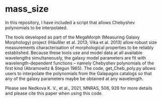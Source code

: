 # mass_size

In this repository, I have included a script that allows Chebyshev polynomials to be interpolated. 

The tools developed as part of the MegaMorph (Measuring Galaxy Morphology) project (Häußler et al. 2013; Vika et al. 2013) allow robust size measurements  characterisation of morphological properties to be reliably established. Because these tools use and model data at all available wavelengths simultaneously, the galaxy model parameters are fit with wavelength-dependent functions – namely Chebyshev polynomials of the first kind (Abramowitz & Stegun 1965). The code, get_Cheb_poly.py allows users to interpolate the polynomials from the Galapagos catalogs so that any of the galaxy parameters maybe be obtained at any wavelength. 

Please see Nedkova K. V., et al., 2021, MNRAS, 506, 928 for more details and please cite this paper when using this code.
